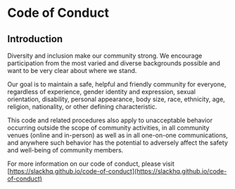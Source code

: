 # Code of Conduct

## Introduction

Diversity and inclusion make our community strong. We encourage participation from the most varied and diverse backgrounds possible and want to be very clear about where we stand.

Our goal is to maintain a safe, helpful and friendly community for everyone, regardless of experience, gender identity and expression, sexual orientation, disability, personal appearance, body size, race, ethnicity, age, religion, nationality, or other defining characteristic.

This code and related procedures also apply to unacceptable behavior occurring outside the scope of community activities, in all community venues (online and in-person) as well as in all one-on-one communications, and anywhere such behavior has the potential to adversely affect the safety and well-being of community members.

For more information on our code of conduct, please visit [https://slackhq.github.io/code-of-conduct](https://slackhq.github.io/code-of-conduct)
